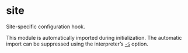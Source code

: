 # site
Site-specific configuration hook.

This module is automatically imported during initialization. The automatic import can be suppressed using the interpreter’s [`-S`](/command-line/?id=-s-1) option.